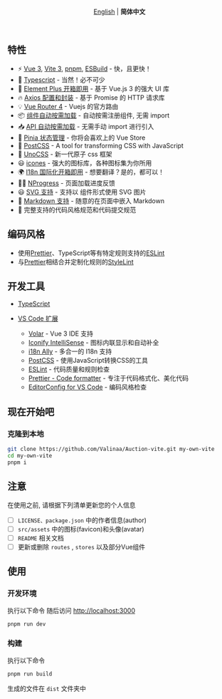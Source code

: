 <br>

<p align='center'>
<a href="https://github.com/Valinaa/Auction-vite/blob/main/README.md">English</a> | <b>简体中文</b>
</p>

<br>

## 特性

* ⚡️ [Vue 3](https://github.com/vuejs/core), [Vite 3](https://github.com/vitejs/vite), [pnpm](https://pnpm.io/), [ESBuild](https://github.com/evanw/esbuild) - 快，且更快！
* 💪 [Typescript](https://www.typescriptlang.org/) - 当然！必不可少
* 🎉 [Element Plus 开箱即用](https://github.com/element-plus/element-plus) - 基于 Vue.js 3 的强大 UI 库
* 🔥 [Axios 配置和封装](https://github.com/axios/axios) - 基于 Promise 的 HTTP 请求库
* 💡 [Vue Router 4](https://router.vuejs.org/zh/) - Vuejs 的官方路由
* 📦 [组件自动按需加载](https://github.com/antfu/unplugin-vue-components) - 自动按需注册组件, 无需 import
* 📥 [API 自动按需加载](https://github.com/antfu/unplugin-auto-import) - 无需手动 import 进行引入
* 🍍 [Pinia 状态管理](https://pinia.esm.dev/) - 你将会喜欢上的 Vue Store
* 🎨 [PostCSS](https://github.com/postcss/postcss) - A tool for transforming CSS with JavaScript
* 🎨 [UnoCSS](https://unocss.dev/) - 新一代原子 css 框架
* 😃 [icones](https://github.com/antfu/unplugin-icons) - 强大的图标库，各种图标集为你所用
* 🌍 [I18n 国际化开箱即用](./locales) - 想要翻译？是的，都可以！
* 👩‍🎨 [NProgress](https://github.com/rstacruz/nprogress) - 页面加载进度反馈
* 😃 [SVG 支持](https://github.com/jpkleemans/vite-svg-loader) - 支持以 组件形式使用 SVG 图片
* 📑 [Markdown 支持](https://github.com/antfu/vite-plugin-md) - 随意的在页面中嵌入 Markdown
* 🔑 完整支持的代码风格规范和代码提交规范

## 编码风格

* 使用[Prettier](https://prettier.io)、TypeScript等有特定规则支持的[ESLint](https://eslint.org/)
* 与[Prettier](https://prettier.io)相结合并定制化规则的[StyleLint](https://stylelint.io)

## 开发工具

* [TypeScript](https://www.typescriptlang.org/)
* [VS Code 扩展](./.vscode/extensions.json)

  + [Volar](https://marketplace.visualstudio.com/items?itemName=johnsoncodehk.volar) - Vue 3 IDE 支持
  + [Iconify IntelliSense](https://marketplace.visualstudio.com/items?itemName=antfu.iconify) - 图标内联显示和自动补全
  + [i18n Ally](https://marketplace.visualstudio.com/items?itemName=lokalise.i18n-ally) - 多合一的 I18n 支持
  + [PostCSS](https://postcss.org/) - 使用JavaScript转换CSS的工具
  + [ESLint](https://marketplace.visualstudio.com/items?itemName=dbaeumer.vscode-eslint) - 代码质量和规则检查
  + [Prettier - Code formatter](https://marketplace.visualstudio.com/items?itemName=esbenp.prettier-vscode) - 专注于代码格式化、美化代码
  + [EditorConfig for VS Code](https://marketplace.visualstudio.com/items?itemName=EditorConfig.EditorConfig) - 编码风格检查

## 现在开始吧

### 克隆到本地

```bash
git clone https://github.com/Valinaa/Auction-vite.git my-own-vite
cd my-own-vite
pnpm i
```

## 注意

在使用之前, 请根据下列清单更新您的个人信息

* [ ] `LICENSE、package.json` 中的作者信息(author)
* [ ] `src/assets` 中的图标(favicon)和头像(avatar)
* [ ] `README` 相关文档
* [ ] 更新或删除 `routes` ,  `stores` 以及部分Vue组件

## 使用

### 开发环境

执行以下命令
随后访问 [http://localhost:3000](http://localhost:3000)

```bash
pnpm run dev
```

### 构建

执行以下命令

```bash
pnpm run build
```

生成的文件在 `dist` 文件夹中

